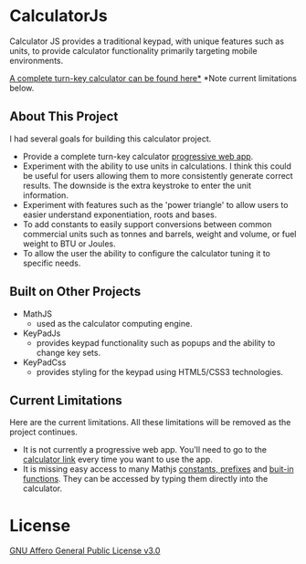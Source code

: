 # CalculatorJs
Calculator JS provides a traditional keypad, with unique features such as units, to provide calculator functionality primarily targeting mobile environments.

[A complete turn-key calculator can be found here*](https://johnhansenca.github.io/CalculatorJs/)
*Note current limitations below.

## About This Project ##
I had several goals for building this calculator project.
- Provide a complete turn-key calculator [progressive web app](https://developer.mozilla.org/en-US/docs/Web/Progressive_web_apps).
- Experiment with the ability to use units in calculations. I think this could be useful for users allowing them to more consistently generate correct results. The downside is the extra keystroke to enter the unit information.
- Experiment with features such as the 'power triangle' to allow users to easier understand exponentiation, roots and bases.
- To add constants to easily support conversions between common commercial units such as tonnes and barrels, weight and volume, or fuel weight to BTU or Joules.
- To allow the user the ability to configure the calculator tuning it to specific needs.

## Built on Other Projects ##

- MathJS 
    - used as the calculator computing engine.
- KeyPadJs
    - provides keypad functionality such as popups and the ability to change key sets.
- KeyPadCss
    - provides styling for the keypad using HTML5/CSS3 technologies.

## Current Limitations ##
Here are the current limitations.  All these limitations will be removed as the project continues.
- It is not currently a progressive web app. You'll need to go to the [calculator link](https://johnhansenca.github.io/CalculatorJs/) every time you want to use the app.
- It is missing easy access to many Mathjs [constants, prefixes](https://mathjs.org/docs/datatypes/units.html) and [buit-in functions](https://mathjs.org/docs/expressions/syntax.html). They can be accessed by typing them directly into the calculator.

# License #
[GNU Affero General Public License v3.0](https://github.com/JohnHansenCa/CalculatorJs/blob/main/LICENSE)